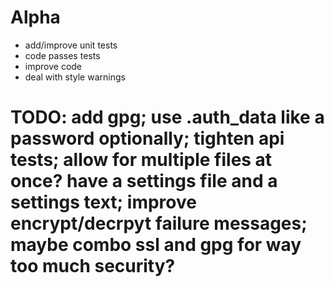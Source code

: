 # Alpha
- add/improve unit tests
- code passes tests
- improve code
- deal with style warnings

# TODO: add gpg; use .auth_data like a password optionally; tighten api tests; allow for multiple files at once? have a settings file and a settings text; improve encrypt/decrpyt failure messages; maybe combo ssl and gpg for way too much security?
